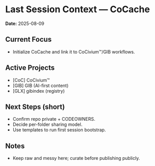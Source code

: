 <!-- status: stub; target: 150+ words -->
<!-- status: stub; target: 150+ words -->
<!-- status: stub; target: 150+ words -->
<!-- status: stub; target: 150+ words -->
<!-- status: stub; target: 150+ words -->
<!-- status: stub; target: 150+ words -->
<!-- status: stub; target: 150+ words -->
# Last Session Context — CoCache
**Date:** 2025-08-09

## Current Focus
- Initialize CoCache and link it to CoCivium™/GIB workflows.

## Active Projects
- [CoC] CoCivium™
- [GIB] GIB (AI-first content)
- [GLX] gibindex (registry)

## Next Steps (short)
- Confirm repo private + CODEOWNERS.
- Decide per-folder sharing model.
- Use templates to run first session bootstrap.

## Notes
- Keep raw and messy here; curate before publishing publicly.









